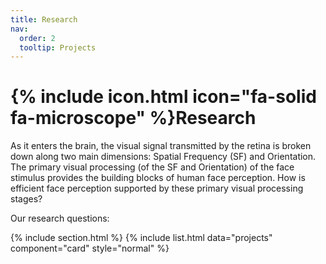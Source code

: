 ```yaml
---
title: Research
nav:
  order: 2
  tooltip: Projects
---
```


# {% include icon.html icon="fa-solid fa-microscope" %}Research

As it enters the brain, the visual signal transmitted by the retina is broken down along two main dimensions: Spatial Frequency (SF) and Orientation. The primary visual processing (of the SF and Orientation) of the face stimulus provides the building blocks of human face perception. 
How is efficient face perception supported by these primary visual processing stages? 
<p> Our research questions: </p>
{% include section.html %}
{% include list.html data="projects" component="card" style="normal" %}
